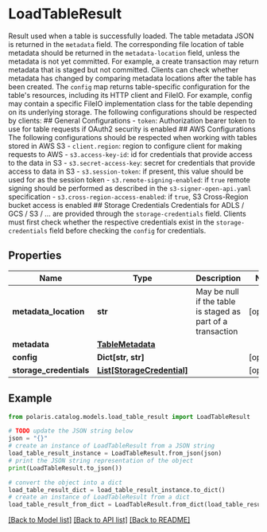 <!--

 Licensed to the Apache Software Foundation (ASF) under one
 or more contributor license agreements.  See the NOTICE file
 distributed with this work for additional information
 regarding copyright ownership.  The ASF licenses this file
 to you under the Apache License, Version 2.0 (the
 "License"); you may not use this file except in compliance
 with the License.  You may obtain a copy of the License at

   http://www.apache.org/licenses/LICENSE-2.0

 Unless required by applicable law or agreed to in writing,
 software distributed under the License is distributed on an
 "AS IS" BASIS, WITHOUT WARRANTIES OR CONDITIONS OF ANY
 KIND, either express or implied.  See the License for the
 specific language governing permissions and limitations
 under the License.

-->
# LoadTableResult

Result used when a table is successfully loaded.   The table metadata JSON is returned in the `metadata` field. The corresponding file location of table metadata should be returned in the `metadata-location` field, unless the metadata is not yet committed. For example, a create transaction may return metadata that is staged but not committed. Clients can check whether metadata has changed by comparing metadata locations after the table has been created.   The `config` map returns table-specific configuration for the table's resources, including its HTTP client and FileIO. For example, config may contain a specific FileIO implementation class for the table depending on its underlying storage.   The following configurations should be respected by clients:  ## General Configurations  - `token`: Authorization bearer token to use for table requests if OAuth2 security is enabled   ## AWS Configurations  The following configurations should be respected when working with tables stored in AWS S3  - `client.region`: region to configure client for making requests to AWS  - `s3.access-key-id`: id for credentials that provide access to the data in S3  - `s3.secret-access-key`: secret for credentials that provide access to data in S3   - `s3.session-token`: if present, this value should be used for as the session token   - `s3.remote-signing-enabled`: if `true` remote signing should be performed as described in the `s3-signer-open-api.yaml` specification  - `s3.cross-region-access-enabled`: if `true`, S3 Cross-Region bucket access is enabled  ## Storage Credentials  Credentials for ADLS / GCS / S3 / ... are provided through the `storage-credentials` field. Clients must first check whether the respective credentials exist in the `storage-credentials` field before checking the `config` for credentials. 

## Properties

Name | Type | Description | Notes
------------ | ------------- | ------------- | -------------
**metadata_location** | **str** | May be null if the table is staged as part of a transaction | [optional] 
**metadata** | [**TableMetadata**](TableMetadata.md) |  | 
**config** | **Dict[str, str]** |  | [optional] 
**storage_credentials** | [**List[StorageCredential]**](StorageCredential.md) |  | [optional] 

## Example

```python
from polaris.catalog.models.load_table_result import LoadTableResult

# TODO update the JSON string below
json = "{}"
# create an instance of LoadTableResult from a JSON string
load_table_result_instance = LoadTableResult.from_json(json)
# print the JSON string representation of the object
print(LoadTableResult.to_json())

# convert the object into a dict
load_table_result_dict = load_table_result_instance.to_dict()
# create an instance of LoadTableResult from a dict
load_table_result_from_dict = LoadTableResult.from_dict(load_table_result_dict)
```
[[Back to Model list]](../README.md#documentation-for-models) [[Back to API list]](../README.md#documentation-for-api-endpoints) [[Back to README]](../README.md)


